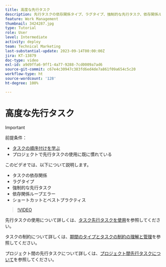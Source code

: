 ```yaml
---
title: 高度な先行タスク
description: 先行タスクの依存関係タイプ、ラグタイプ、強制的な先行タスク、依存関係ループエラー、いくつかのショートカットとベストプラクティスについて説明します。
feature: Work Management
thumbnail: 3424287.jpg
type: Tutorial
role: User
level: Intermediate
activity: deploy
team: Technical Marketing
last-substantial-update: 2023-09-14T00:00:00Z
jira: KT-13879
doc-type: video
exl-id: a9d9ffa6-9ff1-4a77-9288-7cd0009a7ad6
source-git-commit: c67e4c30947c383fd6ed4de7a861f09a654c5c20
workflow-type: ht
source-wordcount: '128'
ht-degree: 100%

---
```


# 高度な先行タスク

>[!IMPORTANT]
>
>前提条件：
>
>* [タスクの順序付けを学ぶ](https://experienceleague.adobe.com/docs/workfront-learn/tutorials-workfront/manage-work/tasks/learn-to-sequence-tasks.html?lang=ja)
>* プロジェクトで先行タスクの使用に既に慣れている

このビデオでは、以下について説明します。

* タスクの依存関係
* ラグタイプ
* 強制的な先行タスク
* 依存関係ループエラー
* ショートカットとベストプラクティス

>[!VIDEO](https://video.tv.adobe.com/v/3424287/?quality=12&learn=on)

先行タスクの使用について詳しくは、[タスク先行タスクを使用](https://experienceleague.adobe.com/docs/workfront/using/manage-work/tasks/use-task-predecessors/use-task-predecessors.html?lang=ja)を参照してください。

タスクの制約について詳しくは、[期間のタイプとタスクの制約の理解と管理](https://experienceleague.adobe.com/docs/workfront-learn/tutorials-workfront/manage-work/intermediate-projects/understand-and-manage-duration-types-and-task-constraints.html?lang=ja)を参照してください。

プロジェクト間の先行タスクについて詳しくは、[プロジェクト間先行タスクについて](https://experienceleague.adobe.com/docs/workfront-learn/tutorials-workfront/manage-work/intermediate-projects/understand-cross-project-predecessors.html?lang=ja)を参照してください。
